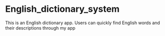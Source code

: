 # English_dictionary_system
This is an English dictionary app. Users can quickly find English words and their descriptions through my app
